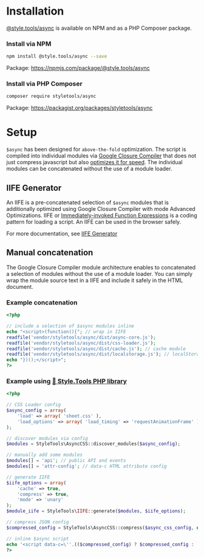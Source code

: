 # Installation

[@style.tools/async](https://npmjs.com/package/@style.tools/async) is available on NPM and as a PHP Composer package.

### Install via NPM

```bash
npm install @style.tools/async --save
```

Package: https://npmjs.com/package/@style.tools/async

### Install via PHP Composer

```bash
composer require styletools/async
```

Package: https://packagist.org/packages/styletools/async

# Setup

`$async` has been designed for `above-the-fold` optimization. The script is compiled into individual modules via [Google Closure Compiler](https://developers.google.com/closure/compiler/) that does not just compress javascript but also [optimizes it for speed](https://developers.google.com/closure/compiler/). The individual modules can be concatenated without the use of a module loader.

## IIFE Generator

An IIFE is a pre-concatenated selection of `$async` modules that is additionally optimized using Google Closure Compiler with mode Advanced Optimizations. IIFE or [Immediately-invoked Function Expressions](https://medium.com/@vvkchandra/essential-javascript-mastering-immediately-invoked-function-expressions-67791338ddc6) is a coding pattern for loading a script. An IIFE can be used in the browser safely.

For more documentation, see [IIFE Generator](./iife-generator.md)

## Manual concatenation

The Google Closure Compiler module architecture enables to concatenated a selection of modules without the use of a module loader. You can simply wrap the module source text in a IIFE and include it safely in the HTML document.

### Example concatenation

```php
<?php

// include a selection of $async modules inline
echo "<script>(function(){"; // wrap in IIFE
readfile('vendor/styletools/async/dist/async-core.js');
readfile('vendor/styletools/async/dist/css-loader.js'); 
readfile('vendor/styletools/async/dist/cache.js'); // cache module
readfile('vendor/styletools/async/dist/localstorage.js'); // localStorage module
echo "})();</script>";
?>
```

### Example using [📐 Style.Tools PHP library](https://github.com/style-tools/php-cms-connector/)

```php
<?php

// CSS Loader config 
$async_config = array(
	'load' => array( 'sheet.css' ),
	'load_options' => array( 'load_timing' => 'requestAnimationFrame' )
);

// discover modules via config
$modules = StyleTools\AsyncCSS::discover_modules($async_config);

// manually add some modules
$modules[] = 'api'; // public API and events
$modules[] = 'attr-config'; // data-c HTML attribute config

// generate IIFE
$iife_options = array(
    'cache' => true,
    'compress' => true,
    'mode' => 'unary'
);
$module_iife = StyleTools\IIFE::generate($modules, $iife_options);

// compress JSON config
$compressed_config = StyleTools\AsyncCSS::compress($async_css_config, null, false, true);

// inline $async script
echo '<script data-c=\''.(($compressed_config) ? $compressed_config : '').'\'>'.$module_iife.'</script>';
?>
```
